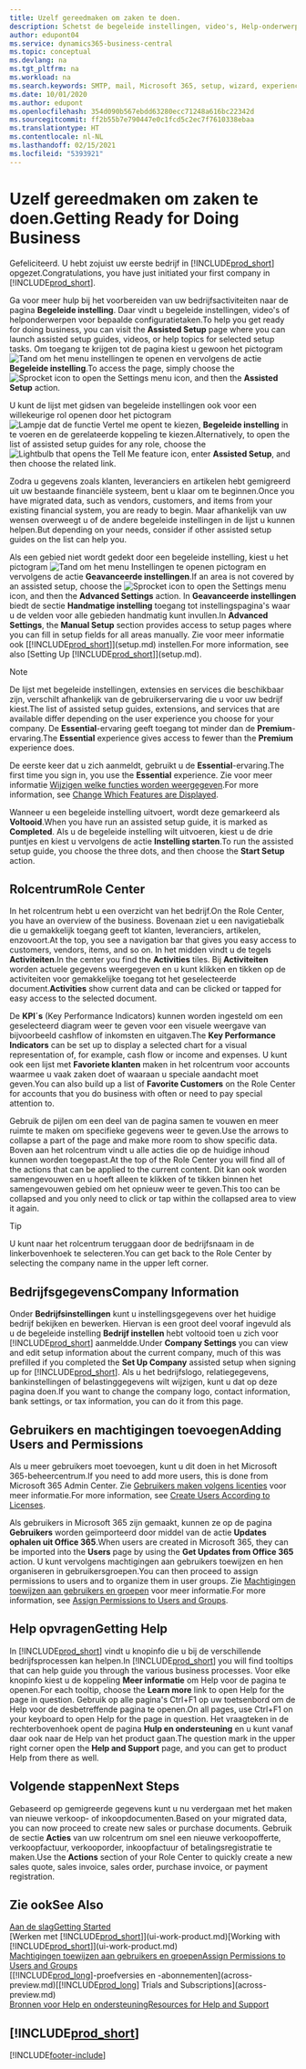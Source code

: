 ```yaml
---
title: Uzelf gereedmaken om zaken te doen.
description: Schetst de begeleide instellingen, video's, Help-onderwerpen en pagina's die u kunt gebruiken om u gereed te maken voor het doen van zaken in Business Central.
author: edupont04
ms.service: dynamics365-business-central
ms.topic: conceptual
ms.devlang: na
ms.tgt_pltfrm: na
ms.workload: na
ms.search.keywords: SMTP, mail, Microsoft 365, setup, wizard, experience
ms.date: 10/01/2020
ms.author: edupont
ms.openlocfilehash: 354d090b567ebdd63280ecc71248a616bc22342d
ms.sourcegitcommit: ff2b55b7e790447e0c1fcd5c2ec7f7610338ebaa
ms.translationtype: HT
ms.contentlocale: nl-NL
ms.lasthandoff: 02/15/2021
ms.locfileid: "5393921"
---
```

# <a name="getting-ready-for-doing-business"></a><span data-ttu-id="baa6d-103">Uzelf gereedmaken om zaken te doen.</span><span class="sxs-lookup"><span data-stu-id="baa6d-103">Getting Ready for Doing Business</span></span>

<span data-ttu-id="baa6d-104">Gefeliciteerd. U hebt zojuist uw eerste bedrijf in [!INCLUDE[prod_short](includes/prod_short.md)] opgezet.</span><span class="sxs-lookup"><span data-stu-id="baa6d-104">Congratulations, you have just initiated your first company in [!INCLUDE[prod_short](includes/prod_short.md)].</span></span>

<span data-ttu-id="baa6d-105">Ga voor meer hulp bij het voorbereiden van uw bedrijfsactiviteiten naar de pagina **Begeleide instelling**. Daar vindt u begeleide instellingen, video's of helponderwerpen voor bepaalde configuratietaken.</span><span class="sxs-lookup"><span data-stu-id="baa6d-105">To help you get ready for doing business, you can visit the **Assisted Setup** page where you can launch assisted setup guides, videos, or help topics for selected setup tasks.</span></span> <span data-ttu-id="baa6d-106">Om toegang te krijgen tot de pagina kiest u gewoon het pictogram ![Tand om het menu instellingen te openen](media/ui-experience/settings_icon_small.png) en vervolgens de actie **Begeleide instelling**.</span><span class="sxs-lookup"><span data-stu-id="baa6d-106">To access the page, simply choose the ![Sprocket icon to open the Settings menu](media/ui-experience/settings_icon_small.png) icon, and then the **Assisted Setup** action.</span></span>

<span data-ttu-id="baa6d-107">U kunt de lijst met gidsen van begeleide instellingen ook voor een willekeurige rol openen door het pictogram ![Lampje dat de functie Vertel me opent](media/ui-search/search_small.png "Vertel me wat u wilt doen") te kiezen, **Begeleide instelling** in te voeren en de gerelateerde koppeling te kiezen.</span><span class="sxs-lookup"><span data-stu-id="baa6d-107">Alternatively, to open the list of assisted setup guides for any role, choose the ![Lightbulb that opens the Tell Me feature](media/ui-search/search_small.png "Tell me what you want to do") icon, enter **Assisted Setup**, and then choose the related link.</span></span>

<span data-ttu-id="baa6d-108">Zodra u gegevens zoals klanten, leveranciers en artikelen hebt gemigreerd uit uw bestaande financiële systeem, bent u klaar om te beginnen.</span><span class="sxs-lookup"><span data-stu-id="baa6d-108">Once you have migrated data, such as vendors, customers, and items from your existing financial system, you are ready to begin.</span></span> <span data-ttu-id="baa6d-109">Maar afhankelijk van uw wensen overweegt u of de andere begeleide instellingen in de lijst u kunnen helpen.</span><span class="sxs-lookup"><span data-stu-id="baa6d-109">But depending on your needs, consider if other assisted setup guides on the list can help you.</span></span>

<span data-ttu-id="baa6d-110">Als een gebied niet wordt gedekt door een begeleide instelling, kiest u het pictogram ![Tand om het menu Instellingen te openen](media/ui-experience/settings_icon_small.png) pictogram en vervolgens de actie **Geavanceerde instellingen**.</span><span class="sxs-lookup"><span data-stu-id="baa6d-110">If an area is not covered by an assisted setup, choose the ![Sprocket icon to open the Settings menu](media/ui-experience/settings_icon_small.png) icon, and then the **Advanced Settings** action.</span></span> <span data-ttu-id="baa6d-111">In **Geavanceerde instellingen** biedt de sectie **Handmatige instelling** toegang tot instellingspagina's waar u de velden voor alle gebieden handmatig kunt invullen.</span><span class="sxs-lookup"><span data-stu-id="baa6d-111">In **Advanced Settings**, the **Manual Setup** section provides access to setup pages where you can fill in setup fields for all areas manually.</span></span> <span data-ttu-id="baa6d-112">Zie voor meer informatie ook [[!INCLUDE[prod_short](includes/prod_short.md)]](setup.md) instellen.</span><span class="sxs-lookup"><span data-stu-id="baa6d-112">For more information, see also [Setting Up [!INCLUDE[prod_short](includes/prod_short.md)]](setup.md).</span></span>

> [!NOTE]  
> <span data-ttu-id="baa6d-113">De lijst met begeleide instellingen, extensies en services die beschikbaar zijn, verschilt afhankelijk van de gebruikerservaring die u voor uw bedrijf kiest.</span><span class="sxs-lookup"><span data-stu-id="baa6d-113">The list of assisted setup guides, extensions, and services that are available differ depending on the user experience you choose for your company.</span></span> <span data-ttu-id="baa6d-114">De **Essential**-ervaring geeft toegang tot minder dan de **Premium**-ervaring.</span><span class="sxs-lookup"><span data-stu-id="baa6d-114">The **Essential** experience gives access to fewer than the **Premium** experience does.</span></span>
>
> <span data-ttu-id="baa6d-115">De eerste keer dat u zich aanmeldt, gebruikt u de **Essential**-ervaring.</span><span class="sxs-lookup"><span data-stu-id="baa6d-115">The first time you sign in, you use the **Essential** experience.</span></span> <span data-ttu-id="baa6d-116">Zie voor meer informatie [Wijzigen welke functies worden weergegeven](ui-experiences.md).</span><span class="sxs-lookup"><span data-stu-id="baa6d-116">For more information, see [Change Which Features are Displayed](ui-experiences.md).</span></span>

<span data-ttu-id="baa6d-117">Wanneer u een begeleide instelling uitvoert, wordt deze gemarkeerd als **Voltooid**.</span><span class="sxs-lookup"><span data-stu-id="baa6d-117">When you have run an assisted setup guide, it is marked as **Completed**.</span></span> <span data-ttu-id="baa6d-118">Als u de begeleide instelling wilt uitvoeren, kiest u de drie puntjes en kiest u vervolgens de actie **Instelling starten**.</span><span class="sxs-lookup"><span data-stu-id="baa6d-118">To run the assisted setup guide, you choose the three dots, and then choose the **Start Setup** action.</span></span>

## <a name="role-center"></a><span data-ttu-id="baa6d-119">Rolcentrum</span><span class="sxs-lookup"><span data-stu-id="baa6d-119">Role Center</span></span>

<span data-ttu-id="baa6d-120">In het rolcentrum hebt u een overzicht van het bedrijf.</span><span class="sxs-lookup"><span data-stu-id="baa6d-120">On the Role Center, you have an overview of the business.</span></span> <span data-ttu-id="baa6d-121">Bovenaan ziet u een navigatiebalk die u gemakkelijk toegang geeft tot klanten, leveranciers, artikelen, enzovoort.</span><span class="sxs-lookup"><span data-stu-id="baa6d-121">At the top, you see a navigation bar that gives you easy access to customers, vendors, items, and so on.</span></span> <span data-ttu-id="baa6d-122">In het midden vindt u de tegels **Activiteiten**.</span><span class="sxs-lookup"><span data-stu-id="baa6d-122">In the center you find the **Activities** tiles.</span></span> <span data-ttu-id="baa6d-123">Bij **Activiteiten** worden actuele gegevens weergegeven en u kunt klikken en tikken op de activiteiten voor gemakkelijke toegang tot het geselecteerde document.</span><span class="sxs-lookup"><span data-stu-id="baa6d-123">**Activities** show current data and can be clicked or tapped for easy access to the selected document.</span></span>

<span data-ttu-id="baa6d-124">De **KPI´s** (Key Performance Indicators) kunnen worden ingesteld om een geselecteerd diagram weer te geven voor een visuele weergave van bijvoorbeeld cashflow of inkomsten en uitgaven.</span><span class="sxs-lookup"><span data-stu-id="baa6d-124">The **Key Performance Indicators** can be set up to display a selected chart for a visual representation of, for example, cash flow or income and expenses.</span></span> <span data-ttu-id="baa6d-125">U kunt ook een lijst met **Favoriete klanten** maken in het rolcentrum voor accounts waarmee u vaak zaken doet of waaraan u speciale aandacht moet geven.</span><span class="sxs-lookup"><span data-stu-id="baa6d-125">You can also build up a list of **Favorite Customers** on the Role Center for accounts that you do business with often or need to pay special attention to.</span></span>

<span data-ttu-id="baa6d-126">Gebruik de pijlen om een deel van de pagina samen te vouwen en meer ruimte te maken om specifieke gegevens weer te geven.</span><span class="sxs-lookup"><span data-stu-id="baa6d-126">Use the arrows to collapse a part of the page and make more room to show specific data.</span></span> <span data-ttu-id="baa6d-127">Boven aan het rolcentrum vindt u alle acties die op de huidige inhoud kunnen worden toegepast.</span><span class="sxs-lookup"><span data-stu-id="baa6d-127">At the top of the Role Center you will find all of the actions that can be applied to the current content.</span></span> <span data-ttu-id="baa6d-128">Dit kan ook worden samengevouwen en u hoeft alleen te klikken of te tikken binnen het samengevouwen gebied om het opnieuw weer te geven.</span><span class="sxs-lookup"><span data-stu-id="baa6d-128">This too can be collapsed and you only need to click or tap within the collapsed area to view it again.</span></span>

> [!TIP]  
> <span data-ttu-id="baa6d-129">U kunt naar het rolcentrum teruggaan door de bedrijfsnaam in de linkerbovenhoek te selecteren.</span><span class="sxs-lookup"><span data-stu-id="baa6d-129">You can get back to the Role Center by selecting the company name in the upper left corner.</span></span>

## <a name="company-information"></a><span data-ttu-id="baa6d-130">Bedrijfsgegevens</span><span class="sxs-lookup"><span data-stu-id="baa6d-130">Company Information</span></span>

<span data-ttu-id="baa6d-131">Onder **Bedrijfsinstellingen** kunt u instellingsgegevens over het huidige bedrijf bekijken en bewerken. Hiervan is een groot deel vooraf ingevuld als u de begeleide instelling **Bedrijf instellen** hebt voltooid toen u zich voor [!INCLUDE[prod_short](includes/prod_short.md)] aanmeldde.</span><span class="sxs-lookup"><span data-stu-id="baa6d-131">Under **Company Settings** you can view and edit setup information about the current company, much of this was prefilled if you completed the **Set Up Company** assisted setup when signing up for [!INCLUDE[prod_short](includes/prod_short.md)].</span></span> <span data-ttu-id="baa6d-132">Als u het bedrijfslogo, relatiegegevens, bankinstellingen of belastinggegevens wilt wijzigen, kunt u dat op deze pagina doen.</span><span class="sxs-lookup"><span data-stu-id="baa6d-132">If you want to change the company logo, contact information, bank settings, or tax information, you can do it from this page.</span></span>  

## <a name="adding-users-and-permissions"></a><span data-ttu-id="baa6d-133">Gebruikers en machtigingen toevoegen</span><span class="sxs-lookup"><span data-stu-id="baa6d-133">Adding Users and Permissions</span></span>

<span data-ttu-id="baa6d-134">Als u meer gebruikers moet toevoegen, kunt u dit doen in het Microsoft 365-beheercentrum.</span><span class="sxs-lookup"><span data-stu-id="baa6d-134">If you need to add more users, this is done from Microsoft 365 Admin Center.</span></span> <span data-ttu-id="baa6d-135">Zie [Gebruikers maken volgens licenties](ui-how-users-permissions.md) voor meer informatie.</span><span class="sxs-lookup"><span data-stu-id="baa6d-135">For more information, see [Create Users According to Licenses](ui-how-users-permissions.md).</span></span>

<span data-ttu-id="baa6d-136">Als gebruikers in Microsoft 365 zijn gemaakt, kunnen ze op de pagina **Gebruikers** worden geïmporteerd door middel van de actie **Updates ophalen uit Office 365**.</span><span class="sxs-lookup"><span data-stu-id="baa6d-136">When users are created in Microsoft 365, they can be imported into the **Users** page by using the **Get Updates from Office 365** action.</span></span> <span data-ttu-id="baa6d-137">U kunt vervolgens machtigingen aan gebruikers toewijzen en hen organiseren in gebruikersgroepen.</span><span class="sxs-lookup"><span data-stu-id="baa6d-137">You can then proceed to assign permissions to users and to organize them in user groups.</span></span> <span data-ttu-id="baa6d-138">Zie [Machtigingen toewijzen aan gebruikers en groepen](ui-define-granular-permissions.md) voor meer informatie.</span><span class="sxs-lookup"><span data-stu-id="baa6d-138">For more information, see [Assign Permissions to Users and Groups](ui-define-granular-permissions.md).</span></span>  

## <a name="getting-help"></a><span data-ttu-id="baa6d-139">Help opvragen</span><span class="sxs-lookup"><span data-stu-id="baa6d-139">Getting Help</span></span>

<span data-ttu-id="baa6d-140">In [!INCLUDE[prod_short](includes/prod_short.md)] vindt u knopinfo die u bij de verschillende bedrijfsprocessen kan helpen.</span><span class="sxs-lookup"><span data-stu-id="baa6d-140">In [!INCLUDE[prod_short](includes/prod_short.md)] you will find tooltips that can help guide you through the various business processes.</span></span> <span data-ttu-id="baa6d-141">Voor elke knopinfo kiest u de koppeling **Meer informatie** om Help voor de pagina te openen.</span><span class="sxs-lookup"><span data-stu-id="baa6d-141">For each tooltip, choose the **Learn more** link to open Help for the page in question.</span></span> <span data-ttu-id="baa6d-142">Gebruik op alle pagina's Ctrl+F1 op uw toetsenbord om de Help voor de desbetreffende pagina te openen.</span><span class="sxs-lookup"><span data-stu-id="baa6d-142">On all pages, use Ctrl+F1 on your keyboard to open Help for the page in question.</span></span> <span data-ttu-id="baa6d-143">Het vraagteken in de rechterbovenhoek opent de pagina **Hulp en ondersteuning** en u kunt vanaf daar ook naar de Help van het product gaan.</span><span class="sxs-lookup"><span data-stu-id="baa6d-143">The question mark in the upper right corner open the **Help and Support** page, and you can get to product Help from there as well.</span></span>

## <a name="next-steps"></a><span data-ttu-id="baa6d-144">Volgende stappen</span><span class="sxs-lookup"><span data-stu-id="baa6d-144">Next Steps</span></span>

<span data-ttu-id="baa6d-145">Gebaseerd op gemigreerde gegevens kunt u nu verdergaan met het maken van nieuwe verkoop- of inkoopdocumenten.</span><span class="sxs-lookup"><span data-stu-id="baa6d-145">Based on your migrated data, you can now proceed to create new sales or purchase documents.</span></span> <span data-ttu-id="baa6d-146">Gebruik de sectie **Acties** van uw rolcentrum om snel een nieuwe verkoopofferte, verkoopfactuur, verkooporder, inkoopfactuur of betalingsregistratie te maken.</span><span class="sxs-lookup"><span data-stu-id="baa6d-146">Use the **Actions** section of your Role Center to quickly create a new sales quote, sales invoice, sales order, purchase invoice, or payment registration.</span></span>

## <a name="see-also"></a><span data-ttu-id="baa6d-147">Zie ook</span><span class="sxs-lookup"><span data-stu-id="baa6d-147">See Also</span></span>

[<span data-ttu-id="baa6d-148">Aan de slag</span><span class="sxs-lookup"><span data-stu-id="baa6d-148">Getting Started</span></span>](product-get-started.md)  
<span data-ttu-id="baa6d-149">[Werken met [!INCLUDE[prod_short](includes/prod_short.md)]](ui-work-product.md)</span><span class="sxs-lookup"><span data-stu-id="baa6d-149">[Working with [!INCLUDE[prod_short](includes/prod_short.md)]](ui-work-product.md)</span></span>  
[<span data-ttu-id="baa6d-150">Machtigingen toewijzen aan gebruikers en groepen</span><span class="sxs-lookup"><span data-stu-id="baa6d-150">Assign Permissions to Users and Groups</span></span>](ui-define-granular-permissions.md)  
<span data-ttu-id="baa6d-151">[[!INCLUDE[prod_long](includes/prod_long.md)]-proefversies en -abonnementen](across-preview.md)</span><span class="sxs-lookup"><span data-stu-id="baa6d-151">[[!INCLUDE[prod_long](includes/prod_long.md)] Trials and Subscriptions](across-preview.md)</span></span>  
[<span data-ttu-id="baa6d-152">Bronnen voor Help en ondersteuning</span><span class="sxs-lookup"><span data-stu-id="baa6d-152">Resources for Help and Support</span></span>](product-help-and-support.md)  

## [!INCLUDE[prod_short](includes/free_trial_md.md)]  


[!INCLUDE[footer-include](includes/footer-banner.md)]